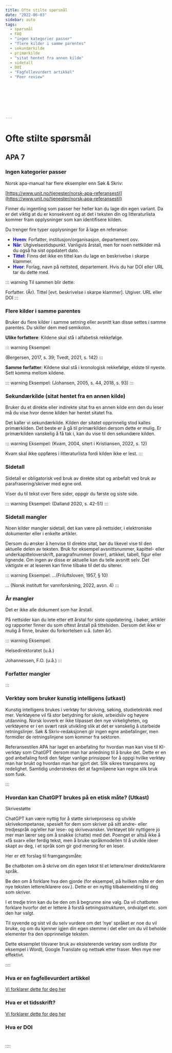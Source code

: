 ```yaml
---
title: Ofte stilte spørsmål
date: "2022-06-03"
sidebar: auto
tags:
  - spørsmål
  - FAQ
  - "ingen kategorier passer"
  - "flere kilder i samme parentes"
  - sekundærkilde
  - primærkilde
  - "sitat hentet fra annen kilde"
  - sidetall
  - DOI
  - "Fagfellevurdert artikkel"
  - "Peer review"








---
```




# Ofte stilte spørsmål 



 ## APA 7

### Ingen kategorier passer

 Norsk apa-manual har flere eksempler enn Søk & Skriv:

 [https://www.unit.no/tjenester/norsk-apa-referansestil](https://www.unit.no/tjenester/norsk-apa-referansestil)



Finner du ingenting som passer her heller kan du lage din egen variant. Da er det viktig at du er konsekvent og at det i teksten din og litteraturlista kommer fram opplysninger som kan identifisere kilden.


Du trenger fire typer opplysninger for å lage en referanse:
+	<span style="color:blue">**Hvem**:</span> Forfatter, institusjon/organisasjon, departement osv. 
+	<span style="color:blue">**Når**:</span> Utgivelsestidspunkt. Vanligvis årstall, men for noen nettkilder må du også ha sist oppdatert dato.
+	<span style="color:blue">**Tittel**:</span> Finns det ikke en tittel kan du lage en beskrivelse i skarpe klammer.
+	<span style="color:blue">**Hvor**:</span> Forlag, navn på nettsted, departement. Hvis du har DOI eller URL tar du dette med. 



::: warning Til sammen blir dette:

Forfatter. (År). Tittel [evt. beskrivelse i skarpe klammer]. Utgiver. URL eller DOI
:::



### Flere kilder i samme parentes

Bruker du flere kilder i samme setning eller avsnitt kan disse settes i samme parentes. Du skiller dem med semikolon.

**Ulike forfattere**:
Kildene skal stå i alfabetisk rekkefølge.

::: warning Eksempel: 

(Bergersen, 2017, s. 39; Tvedt, 2021, s. 142)
:::



**Samme forfatter**:
Kildene skal stå i kronologisk rekkefølge, eldste til nyeste. Sett komma mellom kildene.

::: warning Eksempel: 
(Johansen, 2005, s. 44, 2018, s. 93)
:::




 

### Sekundærkilde (sitat hentet fra en annen kilde)

Bruker du et direkte eller indirekte sitat fra en annen kilde enn den du leser må du vise hvor denne kilden har hentet sitatet fra. 

Det kaller vi sekundærkilde. Kilden der sitatet opprinnelig stod kalles primærkilden. Det beste er å gå til primærkilden dersom dette er mulig. Er primærkilden vanskelig å få tak i, kan du vise til den sekundære kilden.

::: warning Eksempel: 
(Kvam, 2004, sitert i Kristiansen, 2022, s. 12)

Kvam skal ikke oppføres i litteraturlista fordi kilden ikke er lest.
:::
  


### Sidetall

Sidetall er obligatorisk ved bruk av direkte sitat og anbefalt ved bruk av parafrasering/skriver med egne ord. 

Viser du til tekst over flere sider, oppgir du første og siste side.

::: warning Eksempel: 
(Dalland 2020, s. 42-51)
:::

  


### Sidetall mangler

Noen kilder mangler sidetall, det kan være på nettsider, i elektroniske dokumenter eller i enkelte artikler. 

Dersom du ønsker å henvise til direkte sitat, bør du likevel vise til den aktuelle delen av teksten. 
Bruk for eksempel avsnittsnummer, kapittel- eller underkapitteloverskrift, paragrafnummer (lover), artikkel, tabell, figur eller lignende. Om ingen av disse er aktuelle kan du telle avsnitt selv. Det viktigste er at leseren kan finne tilbake til det du siterer.


::: warning Eksempel:
...(Friluftsloven, 1957, § 10)

... (Norsk institutt for vannforskning, 2022, avsn. 4)
:::



###  År mangler

Det er ikke alle dokument som har årstall. 

På nettsider kan du lete etter ett årstal for siste oppdatering, i bøker, artikler og rapporter finner du som oftest årstall på tittelsiden. Dersom det ikke er mulig å finne, bruker du forkortelsen u.å. (uten år). 


::: warning Eksempel:

 Helsedirektoratet (u.å.)

Johannessen, F.O. (u.å.)
:::




###  Forfatter mangler

:::

### Verktøy som bruker kunstig intelligens (utkast)

Kunstig intelligens brukes i verktøy for skriving, søking, studieteknikk med mer. Verktøyene vil få stor betydning for skole, arbeidsliv og høyere utdanning. Norsk lovverk er ikke tilpasset den nye virkeligheten, og verktøyene er i en svært rask utvikling slik at det er vanskelig å utarbeide retningslinjer. Søk & Skriv-redaksjonen gir ingen egne anbefalinger, men formidler de retningslinjene som kommer fra sektoren.    

Referansestilen APA har laget en anbefaling for hvordan man kan vise til KI-verktøy som ChatGPT dersom man har anledning til å bruke det. Dette er en god anbefaling fordi den følger vanlige prinsipper for å oppgi hvilke verktøy man har brukt og hvordan man har gjort det. Slik sikres transparens og redelighet. Samtidig understrekes det at fagmiljøene kan regne slik bruk som fusk.  

:::

### Hvordan kan ChatGPT brukes på en etisk måte?  (Utkast)

Skrivestøtte  

ChatGPT kan være nyttig for å støtte skriveprosess og utvikle skrivekompetanse, spesielt for dem som skriver på sitt andre- eller tredjespråk og/eller har lese- og skrivevansker. Verktøyet blir nyttigere jo mer man lærer seg om å snakke (chatte) med det. Poenget er altså ikke å «få svar» eller ferdig tekst, men å bruke språkmodellen til å utvikle ideer skapt av deg, i et språk som gir god mening for en leser.  

Her er ett forslag til framgangsmåte:  

Be chatboten om å skrive om din egen tekst til et lettere/mer direkte/klarere språk.  

Be den om å forklare hva den gjorde (for eksempel, på hvilken måte er den nye teksten lettere/klarere osv.). Dette er en nyttig tilbakemelding til deg som skriver.  

I et tredje trinn kan du be den om å begrunne sine valg. Da vil chatboten forklare hvorfor det er lettere å forstå setningsstrukturen, ordvalget etc. som den har valgt.  

Til syvende og sist vil du selv vurdere om det ‘nye’ språket er noe du vil bruke, og om du kjenner igjen din egen stemme i det eller om du vil beholde elementer fra den opprinnelige teksten.  

Dette eksemplet tilsvarer bruk av eksisterende verktøy som ordliste (for eksempel i Word), Google Translate og nettsøk etter fraser. Men mye mer effektivt.  

  

::::



### Hva er en fagfellevurdert artikkel

[Vi forklarer dette for deg her](https://www.sokogskriv.no/kjeldebruk/ulike-kjelder.html#fagfellevurdering-peer-review) 


### Hva er et tidsskrift?

[Vi forklarer dette for deg her](https://www.sokogskriv.no/kjeldebruk/ulike-kjelder.html#vitskapleg-artikkel) 


### Hva er DOI





#





::::








